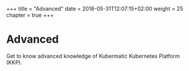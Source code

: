 +++
title = "Advanced"
date = 2018-05-31T12:07:15+02:00
weight = 25
chapter = true
+++


# Advanced

Get to know advanced knowledge of Kubermatic Kubernetes Platform (KKP).
